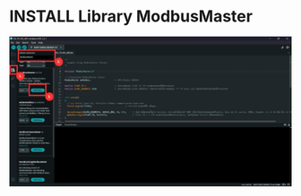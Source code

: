 # INSTALL Library ModbusMaster

![Soil Temperature and Moisture sensor](https://github.com/summation2009/Modbus-sensor/blob/main/EX_TH-AD_485/INSTALL%20Library.jpg?raw=true "Screen shot")
